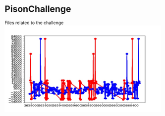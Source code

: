 # PisonChallenge
Files related to the challenge
![alt text](https://github.com/rrmore/PisonChallenge/blob/master/Graph.jpg)
